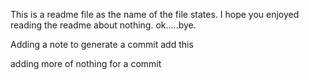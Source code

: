 This is a readme file as the name of the file states.  I hope you enjoyed reading the readme about nothing.  ok.....bye.

Adding a note to generate a commit
add this


adding more of nothing for a commit

